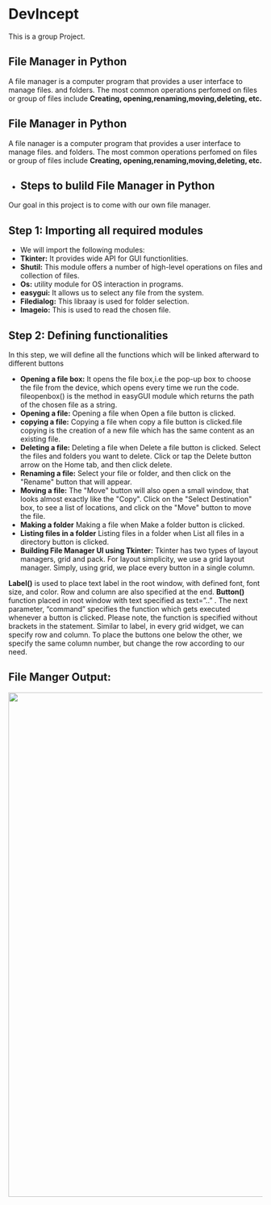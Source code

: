 # DevIncept
This is a group Project.
## File Manager in Python
A file manager is a computer program that provides a user interface to manage files. and folders.
The most common operations perfomed on files or group of files include **Creating, opening,renaming,moving,deleting, etc.**
## File Manager in Python
A file nanager is a computer program that provides a user interface to manage files. and folders.
The most common operations perfomed on files or group of files include **Creating, opening,renaming,moving,deleting, etc.**
* ## Steps to bulild File Manager in Python
Our goal in this project is to come with our own file manager.
## Step 1: Importing all required modules
* We will import the following modules:
* **Tkinter:** It provides wide API for GUI functionlities.
* **Shutil:** This module offers a number of high-level operations on files and collection of files.
* **Os:** utility module for OS interaction in programs.
* **easygui:** It allows us to select any file from the system.
* **Filedialog:** This libraay is used for folder selection.
* **Imageio:** This is used to read the chosen file.
## Step 2: Defining functionalities
In this step, we will define all the functions which will be linked afterward to different buttons
* **Opening a file box:** It opens the file box,i.e the pop-up box to choose the file from the device, which opens every time we run the code. 
fileopenbox() is the method in easyGUI module which returns the path of the chosen file as a string.
 * **Opening a file:** Opening a file when Open a file button is clicked.
 * **copying a file:** Copying a file when copy a file button is clicked.file copying is the creation of a new file which has the same content as an existing file.
* **Deleting a file:** Deleting a file when Delete a file button is clicked.
 Select the files and folders you want to delete.
 Click or tap the Delete button arrow on the Home tab, and then click delete.
* **Renaming a file:** Select your file or folder, and then click on the "Rename" button that will appear.
* **Moving a file:** The "Move" button will also open a small window, that looks almost exactly like the "Copy".
Click on the "Select Destination" box, to see a list of locations, and click on the "Move" button to move the file.
* **Making a folder**
Making a file when Make a folder button is clicked.
* **Listing files in a folder**
Listing files in a folder when List all files in a directory button is clicked.
* **Building File Manager UI using Tkinter:**
Tkinter has two types of layout managers, grid and pack. For layout simplicity, we use a grid layout manager. Simply, using grid, we place every button in a single column.

**Label()** is used to place text label in the root window, with defined font, font size, and color. Row and column are also specified at the end.
**Button()** function placed in root window with text specified as text=”..” . The next parameter, “command” specifies the function which gets executed whenever a button is clicked. Please note, the function is specified without brackets in the statement. Similar to label, in every grid widget, we can specify row and column. To place the buttons one below the other, we specify the same column number, but change the row according to our need.
## File Manger Output:

<img src ="https://user-images.githubusercontent.com/62782231/102963488-3ae76000-450f-11eb-9e59-c17632899e4e.png" width = "1000">





 

